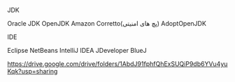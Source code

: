 JDK

Oracle JDK 
OpenJDK
Amazon Corretto(پچ های امنیتی)
AdoptOpenJDK

IDE

Eclipse
NetBeans
IntelliJ IDEA
JDeveloper
BlueJ



https://drive.google.com/drive/folders/1AbdJ91fphfQhExSUQiP9db6YVu4yuKqk?usp=sharing 
